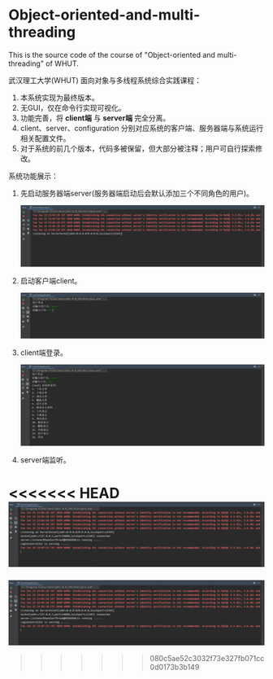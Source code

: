# Object-oriented-and-multi-threading
This is the source code of the course of "Object-oriented and multi-threading" of WHUT.

武汉理工大学(WHUT) 面向对象与多线程系统综合实践课程：

1. 本系统实现为最终版本。
2. 无GUI，仅在命令行实现可视化。
3. 功能完善，将 **client端** 与 **server端** 完全分离。
4. client、server、configuration 分别对应系统的客户端、服务器端与系统运行相关配置文件。
5. 对于系统的前几个版本，代码多被保留，但大部分被注释；用户可自行探索修改。

系统功能展示：

1. 先启动服务器端server(服务器端启动后会默认添加三个不同角色的用户)。

   ![image](https://github.com/RaySunWHUT/Object-oriented-and-multi-threading/blob/master/assets/server.png)
2. 启动客户端client。

   ![image](https://github.com/RaySunWHUT/Object-oriented-and-multi-threading/blob/master/assets/client.png)

3. client端登录。

   ![image](https://github.com/RaySunWHUT/Object-oriented-and-multi-threading/blob/master/assets/client_logined.png)

4. server端监听。

<<<<<<< HEAD
   ![image](https://github.com/RaySunWHUT/Object-oriented-and-multi-threading/blob/master/assets/server_listened.png)
=======
   ![image](https://github.com/RaySunWHUT/Object-oriented-and-multi-threading/blob/master/assets/server_listened.png)
>>>>>>> 080c5ae52c3032f73e327fb071cc0d0173b3b149
